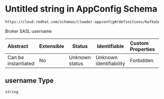 # Untitled string in AppConfig Schema

```txt
https://cloud.redhat.com/schemas/clowder-appconfig#/definitions/KafkaSASLConfig/properties/username
```

Broker SASL username


| Abstract            | Extensible | Status         | Identifiable            | Custom Properties | Additional Properties | Access Restrictions | Defined In                                                    |
| :------------------ | ---------- | -------------- | ----------------------- | :---------------- | --------------------- | ------------------- | ------------------------------------------------------------- |
| Can be instantiated | No         | Unknown status | Unknown identifiability | Forbidden         | Allowed               | none                | [schema.json\*](../../out/schema.json "open original schema") |

## username Type

`string`
